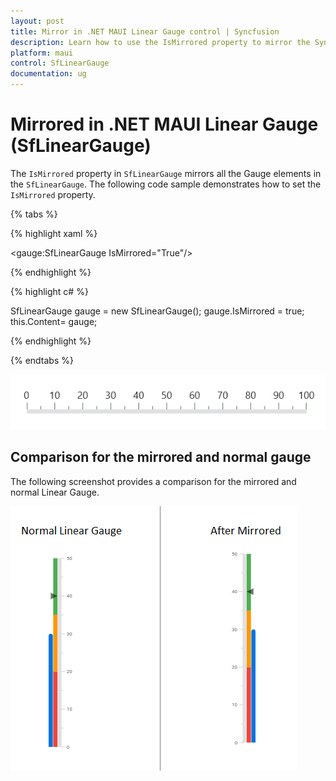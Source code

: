 ```yaml
---
layout: post
title: Mirror in .NET MAUI Linear Gauge control | Syncfusion
description: Learn how to use the IsMirrored property to mirror the Syncfusion.NET MAUI Linear Gauge (SfLinearGauge) control.
platform: maui
control: SfLinearGauge
documentation: ug
---
```


# Mirrored in .NET MAUI Linear Gauge (SfLinearGauge)

The `IsMirrored` property in `SfLinearGauge` mirrors all the Gauge elements in the `SfLinearGauge`. The following code sample demonstrates how to set the `IsMirrored` property.

{% tabs %}

{% highlight xaml %}

<gauge:SfLinearGauge IsMirrored="True"/>

{% endhighlight %}

{% highlight c# %}

SfLinearGauge gauge = new SfLinearGauge();
		gauge.IsMirrored = true;
		this.Content= gauge;

{% endhighlight %}

{% endtabs %}

![Mirror linear gauge](images/mirrored/mirrored.PNG)

## Comparison for the mirrored and normal gauge

The following screenshot provides a comparison for the mirrored and normal Linear Gauge. 

![Mirrored linear gauge comparsion](images/mirrored/mirror_comparison.PNG)